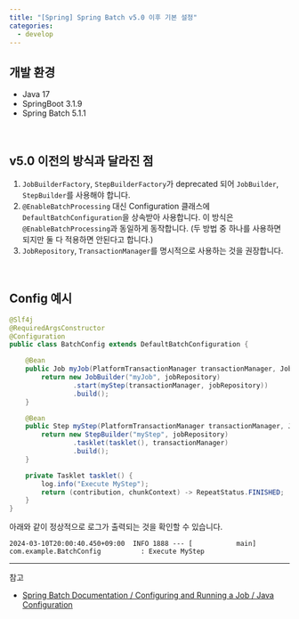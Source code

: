 ```yaml
---
title: "[Spring] Spring Batch v5.0 이후 기본 설정"
categories:
  - develop
---
```


## 개발 환경

- Java 17
- SpringBoot 3.1.9
- Spring Batch 5.1.1

<br>

## v5.0 이전의 방식과 달라진 점

1. `JobBuilderFactory`, `StepBuilderFactory`가 deprecated 되어 `JobBuilder`, `StepBuilder`를 사용해야 합니다.
2. `@EnableBatchProcessing` 대신 Configuration 클래스에 `DefaultBatchConfiguration`을 상속받아 사용합니다. 이 방식은 `@EnableBatchProcessing`과 동일하게 동작합니다. (두 방법 중 하나를 사용하면 되지만 둘 다 적용하면 안된다고 합니다.)
3. `JobRepository`, `TransactionManager`를 명시적으로 사용하는 것을 권장합니다.

<br>

## Config 예시

```java
@Slf4j
@RequiredArgsConstructor
@Configuration
public class BatchConfig extends DefaultBatchConfiguration {

    @Bean
    public Job myJob(PlatformTransactionManager transactionManager, JobRepository jobRepository) {
        return new JobBuilder("myJob", jobRepository)
                .start(myStep(transactionManager, jobRepository))
                .build();
    }

    @Bean
    public Step myStep(PlatformTransactionManager transactionManager, JobRepository jobRepository) {
        return new StepBuilder("myStep", jobRepository)
                .tasklet(tasklet(), transactionManager)
                .build();
    }

    private Tasklet tasklet() {
        log.info("Execute MyStep");
        return (contribution, chunkContext) -> RepeatStatus.FINISHED;
    }
}
```

아래와 같이 정상적으로 로그가 출력되는 것을 확인할 수 있습니다.

```
2024-03-10T20:00:40.450+09:00  INFO 1888 --- [           main] com.example.BatchConfig          : Execute MyStep
```

---

참고

- [Spring Batch Documentation / Configuring and Running a Job / Java Configuration](https://docs.spring.io/spring-batch/reference/job/java-config.html)
